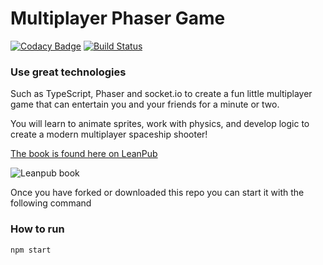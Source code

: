 # Multiplayer Phaser Game

[![Codacy Badge](https://api.codacy.com/project/badge/Grade/b1f5cc255c5f40b4a1dcc6f0431447a5)](https://www.codacy.com/app/o.lodriguez/Multiplayer-Phaser-game?utm_source=github.com&utm_medium=referral&utm_content=code0wl/Multiplayer-Phaser-game&utm_campaign=badger)
[![Build Status](https://travis-ci.org/code0wl/Multiplayer-Phaser-game.svg?branch=develop)](https://travis-ci.org/code0wl/Multiplayer-Phaser-game)

### Use great technologies 
Such as TypeScript, Phaser and socket.io to create a fun little multiplayer 
game that can entertain you and your friends for a minute or two.

You will learn to animate sprites, work with physics, and develop logic to 
create a modern multiplayer spaceship shooter!

[The book is found here on LeanPub](https://leanpub.com/buildmultiplayergame)

![Leanpub book](https://s3.amazonaws.com/titlepages.leanpub.com/buildmultiplayergame/hero?1496987117)

Once you have forked or downloaded this repo you can start it with the following command

### How to run
```bash
npm start
```

